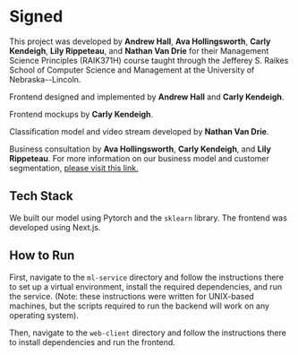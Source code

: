 # Signed 
This project was developed by **Andrew Hall**, **Ava Hollingsworth**, **Carly Kendeigh**, **Lily Rippeteau**, and **Nathan Van Drie** for their Management Science Principles (RAIK371H) course taught through the Jefferey S. Raikes School of Computer Science and Management at the University of Nebraska--Lincoln. 

Frontend designed and implemented by **Andrew Hall** and **Carly Kendeigh**. 

Frontend mockups by **Carly Kendeigh**. 

Classification model and video stream developed by **Nathan Van Drie**.

Business consultation by **Ava Hollingsworth**, **Carly Kendeigh**, and **Lily Rippeteau**. For more information on our business model and customer segmentation, [please visit this link.](https://www.canva.com/design/DAGmB-1nUHg/LOQUgRCLwJ-vwApGtbDUNA/edit?utm_content=DAGmB-1nUHg&utm_campaign=designshare&utm_medium=link2&utm_source=sharebutton)

## Tech Stack
We built our model using Pytorch and the `sklearn` library. The frontend was developed using Next.js.

## How to Run
First, navigate to the `ml-service` directory and follow the instructions there to set up a virtual environment, install the required dependencies, and run the service. (Note: these instructions were written for UNIX-based machines, but the scripts required to run the backend will work on any operating system). 

Then, navigate to the `web-client` directory and follow the instructions there to install dependencies and run the frontend. 
